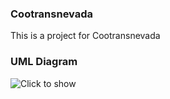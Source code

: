 ### Cootransnevada ###
This is a project for Cootransnevada

### UML Diagram ###
![Click to show](https://i.imgur.com/bNYvJaK.jpg)
